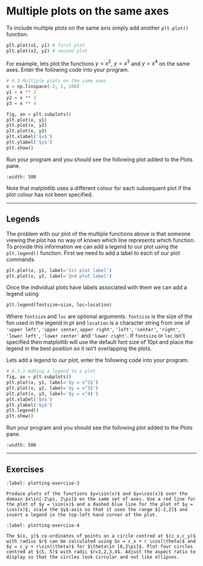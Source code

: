 # Multiple plots on the same axes

To include multiple plots on the same axis simply add another `plt.plot()` function.

```python
plt.plot(x1, y1) # first plot
plt.plot(x2, y2) # second plot
```

For example, lets plot the functions $y = x^2$, $y = x^3$ and $y = x^4$ on the same axes. Enter the following code into your program.

```python
# 6.3 Multiple plots on the same axes
x = np.linspace(-2, 2, 100)
y1 = x ** 2
y2 = x ** 3
y3 = x ** 4

fig, ax = plt.subplots()
plt.plot(x, y1)
plt.plot(x, y2)
plt.plot(x, y3)
plt.xlabel('$x$')
plt.ylabel('$y$')
plt.show()
```

Run your program and you should see the following plot added to the Plots pane.

```{figure} ../_images/6_Multiple_plots_1.png
:width: 500
```

Note that matplotlib uses a different colour for each subsequent plot if the plot colour has not been specified.

---

## Legends

The problem with our plot of the multiple functions above is that someone viewing the plot has no way of known which line represents which function. To provide this information we can add a legend to our plot using the `plt.legend()` function. First we need to add a label to each of our plot commands.

```python
plt.plot(x, y1, label='1st plot label')
plt.plot(x, y2, label='2nd plot label')
```

Once the individual plots have labels associated with them we can add a legend using

```Python
plt.legend(fontsize=size, loc=location)
```

Where `fontsize` and `loc` are optional arguments. `fontsize` is the size of the fon used in the legend in pt and `location` is a character string from one of `'upper left'`, `'upper center`, `upper right'`, `'left'`, `'center'`, `'right'`, `'lower left'`, `'lower center'` and `'lower right'`. If `fontsize` or `loc` isn't specified then matplotlib will use the default font size of 10pt and place the legend in the best position so it isn't overlapping the plots.

Lets add a legend to our plot, enter the following code into your program.

```python
# 6.3.1 Adding a legend to a plot
fig, ax = plt.subplots()
plt.plot(x, y1, label='$y = x^2$')
plt.plot(x, y2, label='$y = x^3$')
plt.plot(x, y3, label='$y = x^4$')
plt.xlabel('$x$')
plt.ylabel('$y$')
plt.legend()
plt.show()
```

Run your program and you should see the following plot added to the Plots pane.

```{figure} ../_images/6_Multiple_plots_2.png
:width: 500
```

---

## Exercises

```{exercise}
:label: plotting-exercise-3

Produce plots of the functions $y=\sin(x)$ and $y=\cos(x)$ over the domain $x\in[-2\pi, 2\pi]$ on the same set of axes. Use a red line for the plot of $y = \sin(x)$ and a dashed blue line for the plot of $y = \cos(x)$, scale the $y$-axis so that it uses the range $[-2,2]$ and insert a legend in the top-left hand corner of the plot.
```

```{exercise}
:label: plotting-exercise-4

The $(x, y)$ co-ordinates of points on a circle centred at $(c_x,c_y)$ with radius $r$ can be calculated using $x = c_x + r \cos(\theta)$ and $y = c_y + r\sin(\theta)$ for $\theta\in [0,2\pi]$. Plot four circles centred at $(5, 5)$ with radii $r=1,2,3,4$. Adjust the aspect ratio to display so that the circles look circular and not like ellipses.
```
